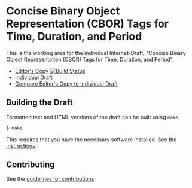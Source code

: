 # Concise Binary Object Representation (CBOR) Tags for Time, Duration, and Period

This is the working area for the individual Internet-Draft, "Concise Binary Object Representation (CBOR) Tags for Time, Duration, and Period".

* [Editor's
  Copy](https://cbor-wg.github.io/time-tag/#go.draft-bormann-cbor-time-tag.html)   [![Build Status](https://travis-ci.org/cbor-wg/time-tag.svg?branch=master)](https://travis-ci.org/cbor-wg/time-tag)
* [Individual Draft](https://tools.ietf.org/html/draft-bormann-cbor-time-tag)
* [Compare Editor's Copy to Individual Draft](https://cbor-wg.github.io/time-tag/#go.draft-bormann-cbor-time-tag.diff)

## Building the Draft

Formatted text and HTML versions of the draft can be built using `make`.

```sh
$ make
```

This requires that you have the necessary software installed.  See
[the instructions](https://github.com/martinthomson/i-d-template/blob/master/doc/SETUP.md).


## Contributing

See the
[guidelines for contributions](https://github.com/cbor-wg/time-tag/blob/master/CONTRIBUTING.md).
